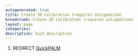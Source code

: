 ```yaml
---
autogenerated: true
title: Create 3D calibration (requires astigmatism)
breadcrumb: Create 3D calibration (requires astigmatism)
layout: page
categories: 
description: test description
---
```


1.  REDIRECT [QuickPALM](QuickPALM )
